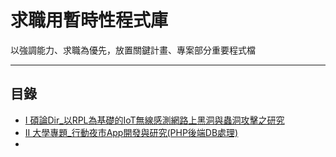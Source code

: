 # 求職用暫時性程式庫

以強調能力、求職為優先，放置關鍵計畫、專案部分重要程式檔

* * *
## 目錄

-   [I 碩論Dir_以RPL為基礎的IoT無線感測網路上黑洞與蟲洞攻擊之研究](https://github.com/CDS-ZUKYUN/Resume/tree/main/Master's%20Degree)
-   [II 大學專題_行動夜市App開發與研究(PHP後端DB處理)](https://github.com/CDS-ZUKYUN/Resume/tree/main/College_Project_DBPart)
-   





